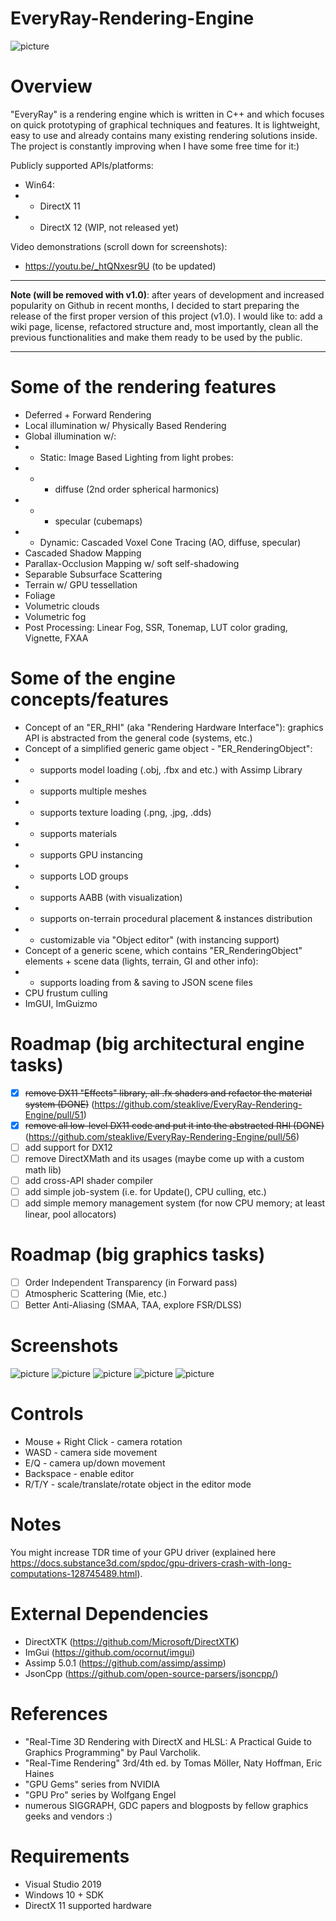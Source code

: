 # EveryRay-Rendering-Engine

![picture](screenshots/EveryRay_testScene_simple.png)

# Overview
"EveryRay" is a rendering engine which is written in C++ and which focuses on quick prototyping of graphical techniques and features. It is lightweight, easy to use and already contains many existing rendering solutions inside. The project is constantly improving when I have some free time for it:) 

Publicly supported APIs/platforms:
- Win64:
- - DirectX 11
- - DirectX 12 (WIP, not released yet)

Video demonstrations (scroll down for screenshots):
- https://youtu.be/_htQNxesr9U (to be updated)

***
**Note (will be removed with v1.0)**: after years of development and increased popularity on Github in recent months, I decided to start preparing the release of the first proper version of this project (v1.0). I would like to: add a wiki page, license, refactored structure and, most importantly, clean all the previous functionalities and make them ready to be used by the public. 
***

# Some of the rendering features
- Deferred + Forward Rendering
- Local illumination w/ Physically Based Rendering
- Global illumination w/:
- - Static: Image Based Lighting from light probes:
- - - diffuse (2nd order spherical harmonics)
- - - specular (cubemaps)
- - Dynamic: Cascaded Voxel Cone Tracing (AO, diffuse, specular)
- Cascaded Shadow Mapping
- Parallax-Occlusion Mapping w/ soft self-shadowing
- Separable Subsurface Scattering
- Terrain w/ GPU tessellation
- Foliage
- Volumetric clouds
- Volumetric fog
- Post Processing: Linear Fog, SSR, Tonemap, LUT color grading, Vignette, FXAA

# Some of the engine concepts/features
- Concept of an "ER_RHI" (aka "Rendering Hardware Interface"): graphics API is abstracted from the general code (systems, etc.)
- Concept of a simplified generic game object - "ER_RenderingObject":
- - supports model loading (.obj, .fbx and etc.) with Assimp Library
- - supports multiple meshes
- - supports texture loading (.png, .jpg, .dds)
- - supports materials
- - supports GPU instancing
- - supports LOD groups
- - supports AABB (with visualization)
- - supports on-terrain procedural placement & instances distribution
- - customizable via "Object editor" (with instancing support)
- Concept of a generic scene, which contains "ER_RenderingObject" elements + scene data (lights, terrain, GI and other info):
- - supports loading from & saving to JSON scene files
- CPU frustum culling
- ImGUI, ImGuizmo
 
# Roadmap (big architectural engine tasks)
 * [X] <del>remove DX11 "Effects" library, all .fx shaders and refactor the material system (DONE)</del> (https://github.com/steaklive/EveryRay-Rendering-Engine/pull/51)
 * [X] <del>remove all low-level DX11 code and put it into the abstracted RHI (DONE)</del> (https://github.com/steaklive/EveryRay-Rendering-Engine/pull/56)
 * [ ] add support for DX12
 * [ ] remove DirectXMath and its usages (maybe come up with a custom math lib)
 * [ ] add cross-API shader compiler
 * [ ] add simple job-system (i.e. for Update(), CPU culling, etc.)
 * [ ] add simple memory management system (for now CPU memory; at least linear, pool allocators)

# Roadmap (big graphics tasks)
 * [ ] Order Independent Transparency (in Forward pass)
 * [ ] Atmospheric Scattering (Mie, etc.)
 * [ ] Better Anti-Aliasing (SMAA, TAA, explore FSR/DLSS)

# Screenshots

![picture](screenshots/EveryRayTerrain.png)
![picture](screenshots/EveryRayMaterials.png)
![picture](screenshots/EveryRayWater.png)
![picture](screenshots/EveryRayCollisionDetection.png)
![picture](screenshots/EveryRayTestScene.png)

# Controls
- Mouse + Right Click - camera rotation
- WASD - camera side movement
- E/Q - camera up/down movement
- Backspace - enable editor
- R/T/Y - scale/translate/rotate object in the editor mode

# Notes
You might increase TDR time of your GPU driver (explained here https://docs.substance3d.com/spdoc/gpu-drivers-crash-with-long-computations-128745489.html).

# External Dependencies
- DirectXTK (https://github.com/Microsoft/DirectXTK)
- ImGui (https://github.com/ocornut/imgui)
- Assimp 5.0.1 (https://github.com/assimp/assimp)
- JsonCpp (https://github.com/open-source-parsers/jsoncpp/)

# References
- "Real-Time 3D Rendering with DirectX and HLSL: A Practical Guide to Graphics Programming" by Paul Varcholik.
- "Real-Time Rendering" 3rd/4th ed. by Tomas Möller, Naty Hoffman, Eric Haines
- "GPU Gems" series from NVIDIA
- "GPU Pro" series by Wolfgang Engel
- numerous SIGGRAPH, GDC papers and blogposts by fellow graphics geeks and vendors :)
 
# Requirements
- Visual Studio 2019
- Windows 10 + SDK
- DirectX 11 supported hardware

